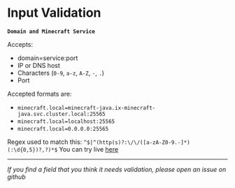 # Input Validation

**`Domain and Minecraft Service`**

Accepts:

- domain=service:port
- IP or DNS host
- Characters (`0-9`, `a-z`, `A-Z`, `-`, `.`)
- Port

Accepted formats are:

- `minecraft.local=minecraft-java.ix-minecraft-java.svc.cluster.local:25565`
- `minecraft.local=localhost:25565`
- `minecraft.local=0.0.0.0:25565`

Regex used to match this: `^$|^(http(s)?:\/\/([a-zA-Z0-9.-]*)(:\d{0,5})?,?)*$`
You can try live [here](https://regex101.com/r/u2ifZm/1)

---

_If you find a field that you think it needs validation, please open an issue on github_
